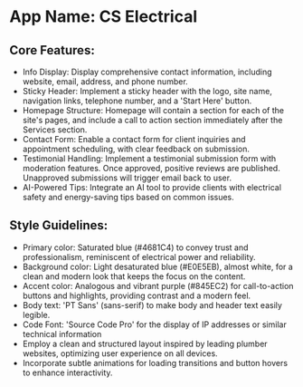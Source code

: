 # **App Name**: CS Electrical

## Core Features:

- Info Display: Display comprehensive contact information, including website, email, address, and phone number.
- Sticky Header: Implement a sticky header with the logo, site name, navigation links, telephone number, and a 'Start Here' button.
- Homepage Structure: Homepage will contain a section for each of the site's pages, and include a call to action section immediately after the Services section.
- Contact Form: Enable a contact form for client inquiries and appointment scheduling, with clear feedback on submission.
- Testimonial Handling: Implement a testimonial submission form with moderation features. Once approved, positive reviews are published. Unapproved submissions will trigger email back to user.
- AI-Powered Tips: Integrate an AI tool to provide clients with electrical safety and energy-saving tips based on common issues.

## Style Guidelines:

- Primary color: Saturated blue (#4681C4) to convey trust and professionalism, reminiscent of electrical power and reliability.
- Background color: Light desaturated blue (#E0E5EB), almost white, for a clean and modern look that keeps the focus on the content.
- Accent color: Analogous and vibrant purple (#845EC2) for call-to-action buttons and highlights, providing contrast and a modern feel.
- Body text: 'PT Sans' (sans-serif) to make body and header text easily legible.
- Code Font: 'Source Code Pro' for the display of IP addresses or similar technical information
- Employ a clean and structured layout inspired by leading plumber websites, optimizing user experience on all devices.
- Incorporate subtle animations for loading transitions and button hovers to enhance interactivity.